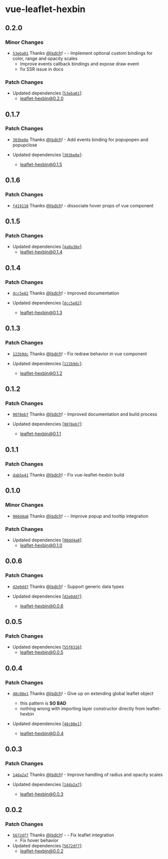 # vue-leaflet-hexbin

## 0.2.0

### Minor Changes

- [`53eba01`](https://github.com/lsdch/leaflet-hexbin/commit/53eba0192854bbdc04c32dad6fd95fd01cf4181b) Thanks [@lsdch](https://github.com/lsdch)! - - Implement optional custom bindings for color, range and opacity scales
  - Improve events callback bindings and expose draw event
  - fix SSR issue in docs

### Patch Changes

- Updated dependencies [[`53eba01`](https://github.com/lsdch/leaflet-hexbin/commit/53eba0192854bbdc04c32dad6fd95fd01cf4181b)]:
  - leaflet-hexbin@0.2.0

## 0.1.7

### Patch Changes

- [`303be0e`](https://github.com/lsdch/leaflet-hexbin/commit/303be0ed7da9ec67d5038f6cd194f89539ef0c81) Thanks [@lsdch](https://github.com/lsdch)! - Add events binding for popupopen and popupclose

- Updated dependencies [[`303be0e`](https://github.com/lsdch/leaflet-hexbin/commit/303be0ed7da9ec67d5038f6cd194f89539ef0c81)]:
  - leaflet-hexbin@0.1.5

## 0.1.6

### Patch Changes

- [`f419110`](https://github.com/lsdch/leaflet-hexbin/commit/f419110709b9d509afac392e6ff74216da55960e) Thanks [@lsdch](https://github.com/lsdch)! - dissociate hover props of vue component

## 0.1.5

### Patch Changes

- Updated dependencies [[`4a0a38e`](https://github.com/lsdch/leaflet-hexbin/commit/4a0a38ed8ef98c87c1154b4eeb12bdb65175a2e3)]:
  - leaflet-hexbin@0.1.4

## 0.1.4

### Patch Changes

- [`dcc5e82`](https://github.com/lsdch/leaflet-hexbin/commit/dcc5e8296fd46f96947ca90408dbe9af0580c89e) Thanks [@lsdch](https://github.com/lsdch)! - Improved documentation

- Updated dependencies [[`dcc5e82`](https://github.com/lsdch/leaflet-hexbin/commit/dcc5e8296fd46f96947ca90408dbe9af0580c89e)]:
  - leaflet-hexbin@0.1.3

## 0.1.3

### Patch Changes

- [`122b9dc`](https://github.com/lsdch/leaflet-hexbin/commit/122b9dc1932d021841f528dc8736dffc1bf43eaf) Thanks [@lsdch](https://github.com/lsdch)! - Fix redraw behavior in vue component

- Updated dependencies [[`122b9dc`](https://github.com/lsdch/leaflet-hexbin/commit/122b9dc1932d021841f528dc8736dffc1bf43eaf)]:
  - leaflet-hexbin@0.1.2

## 0.1.2

### Patch Changes

- [`9078eb7`](https://github.com/lsdch/leaflet-hexbin/commit/9078eb7b1871488739a5eb32c65212c86a90a331) Thanks [@lsdch](https://github.com/lsdch)! - Improved documentation and build process

- Updated dependencies [[`9078eb7`](https://github.com/lsdch/leaflet-hexbin/commit/9078eb7b1871488739a5eb32c65212c86a90a331)]:
  - leaflet-hexbin@0.1.1

## 0.1.1

### Patch Changes

- [`dab5e41`](https://github.com/lsdch/leaflet-hexbin/commit/dab5e4175d5477f48bcb16277b5c8b0ac3c53ad0) Thanks [@lsdch](https://github.com/lsdch)! - Fix vue-leaflet-hexbin build

## 0.1.0

### Minor Changes

- [`90dd4a0`](https://github.com/lsdch/leaflet-hexbin/commit/90dd4a02aeecad33cea4e2cc0218c12f4673ce32) Thanks [@lsdch](https://github.com/lsdch)! - - Improve popup and tooltip integration

### Patch Changes

- Updated dependencies [[`90dd4a0`](https://github.com/lsdch/leaflet-hexbin/commit/90dd4a02aeecad33cea4e2cc0218c12f4673ce32)]:
  - leaflet-hexbin@0.1.0

## 0.0.6

### Patch Changes

- [`d2e0dd7`](https://github.com/lsdch/leaflet-hexbin/commit/d2e0dd7637dd8d47c2b8de9ecc56ac42b6b6aea0) Thanks [@lsdch](https://github.com/lsdch)! - Support generic data types

- Updated dependencies [[`d2e0dd7`](https://github.com/lsdch/leaflet-hexbin/commit/d2e0dd7637dd8d47c2b8de9ecc56ac42b6b6aea0)]:
  - leaflet-hexbin@0.0.6

## 0.0.5

### Patch Changes

- Updated dependencies [[`55f8316`](https://github.com/lsdch/leaflet-hexbin/commit/55f831647e4b95ac02f56da01a378d76dd7012db)]:
  - leaflet-hexbin@0.0.5

## 0.0.4

### Patch Changes

- [`48c08e1`](https://github.com/lsdch/leaflet-hexbin/commit/48c08e1324ce67b7ce1392651895b029b47a2ce9) Thanks [@lsdch](https://github.com/lsdch)! - Give up on extending global leaflet object

  - this pattern is **SO BAD**
  - nothing wrong with importing layer constructor directly from leaflet-hexbin

- Updated dependencies [[`48c08e1`](https://github.com/lsdch/leaflet-hexbin/commit/48c08e1324ce67b7ce1392651895b029b47a2ce9)]:
  - leaflet-hexbin@0.0.4

## 0.0.3

### Patch Changes

- [`14da2a7`](https://github.com/lsdch/leaflet-hexbin/commit/14da2a7da85356f474a39e7462e1ae73c40a920e) Thanks [@lsdch](https://github.com/lsdch)! - Improve handling of radius and opacity scales

- Updated dependencies [[`14da2a7`](https://github.com/lsdch/leaflet-hexbin/commit/14da2a7da85356f474a39e7462e1ae73c40a920e)]:
  - leaflet-hexbin@0.0.3

## 0.0.2

### Patch Changes

- [`5672df7`](https://github.com/lsdch/leaflet-hexbin/commit/5672df7a94880630d5d8c21f710c6d15f1421dd7) Thanks [@lsdch](https://github.com/lsdch)! - - Fix leaflet integration
  - Fix hover behavior
- Updated dependencies [[`5672df7`](https://github.com/lsdch/leaflet-hexbin/commit/5672df7a94880630d5d8c21f710c6d15f1421dd7)]:
  - leaflet-hexbin@0.0.2
